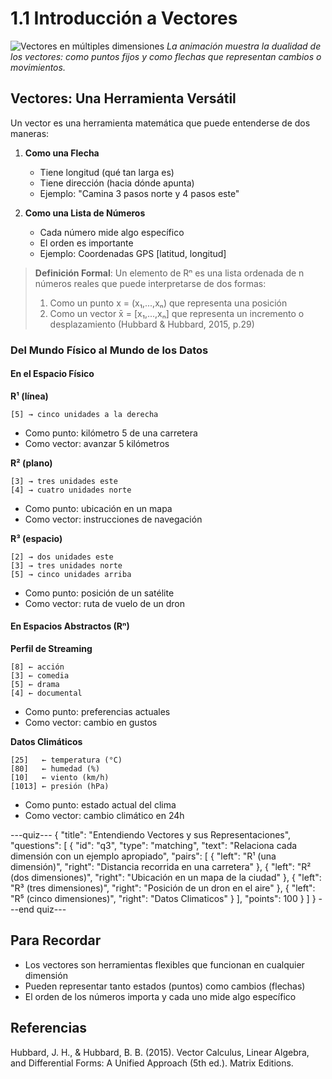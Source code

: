 # 1.1 Introducción a Vectores

![Vectores en múltiples dimensiones](manim_animation_vectors.gif)
_La animación muestra la dualidad de los vectores: como puntos fijos y como flechas que representan cambios o movimientos._

## Vectores: Una Herramienta Versátil

Un vector es una herramienta matemática que puede entenderse de dos maneras:

1. **Como una Flecha**

   - Tiene longitud (qué tan larga es)
   - Tiene dirección (hacia dónde apunta)
   - Ejemplo: "Camina 3 pasos norte y 4 pasos este"

2. **Como una Lista de Números**
   - Cada número mide algo específico
   - El orden es importante
   - Ejemplo: Coordenadas GPS [latitud, longitud]

> **Definición Formal**: Un elemento de Rⁿ es una lista ordenada de n números reales que puede interpretarse de dos formas:
>
> 1. Como un punto x = (x₁,...,xₙ) que representa una posición
> 2. Como un vector x̄ = [x₁,...,xₙ] que representa un incremento o desplazamiento
>    (Hubbard & Hubbard, 2015, p.29)

### Del Mundo Físico al Mundo de los Datos

#### En el Espacio Físico

**R¹ (línea)**

```
[5] → cinco unidades a la derecha
```

- Como punto: kilómetro 5 de una carretera
- Como vector: avanzar 5 kilómetros

**R² (plano)**

```
[3] → tres unidades este
[4] → cuatro unidades norte
```

- Como punto: ubicación en un mapa
- Como vector: instrucciones de navegación

**R³ (espacio)**

```
[2] → dos unidades este
[3] → tres unidades norte
[5] → cinco unidades arriba
```

- Como punto: posición de un satélite
- Como vector: ruta de vuelo de un dron

#### En Espacios Abstractos (Rⁿ)

**Perfil de Streaming**

```
[8] ← acción
[3] ← comedia
[5] ← drama
[4] ← documental
```

- Como punto: preferencias actuales
- Como vector: cambio en gustos

**Datos Climáticos**

```
[25]   ← temperatura (°C)
[80]   ← humedad (%)
[10]   ← viento (km/h)
[1013] ← presión (hPa)
```

- Como punto: estado actual del clima
- Como vector: cambio climático en 24h

---quiz---
{
"title": "Entendiendo Vectores y sus Representaciones",
"questions": [
{
"id": "q3",
"type": "matching",
"text": "Relaciona cada dimensión con un ejemplo apropiado",
"pairs": [
{
"left": "R¹ (una dimensión)",
"right": "Distancia recorrida en una carretera"
},
{
"left": "R² (dos dimensiones)",
"right": "Ubicación en un mapa de la ciudad"
},
{
"left": "R³ (tres dimensiones)",
"right": "Posición de un dron en el aire"
},
{
"left": "R⁵ (cinco dimensiones)",
"right": "Datos Climaticos"
}
],
"points": 100
}
]
}
---end quiz---

## Para Recordar

- Los vectores son herramientas flexibles que funcionan en cualquier dimensión
- Pueden representar tanto estados (puntos) como cambios (flechas)
- El orden de los números importa y cada uno mide algo específico

## Referencias

Hubbard, J. H., & Hubbard, B. B. (2015). Vector Calculus, Linear Algebra, and Differential Forms: A Unified Approach (5th ed.). Matrix Editions.

